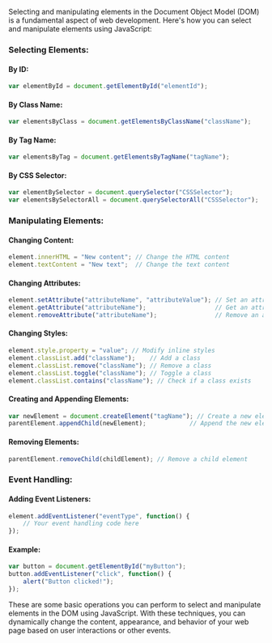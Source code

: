 Selecting and manipulating elements in the Document Object Model (DOM) is a fundamental aspect of web development. Here's how you can select and manipulate elements using JavaScript:

### Selecting Elements:

#### By ID:
```javascript
var elementById = document.getElementById("elementId");
```

#### By Class Name:
```javascript
var elementsByClass = document.getElementsByClassName("className");
```

#### By Tag Name:
```javascript
var elementsByTag = document.getElementsByTagName("tagName");
```

#### By CSS Selector:
```javascript
var elementBySelector = document.querySelector("CSSSelector");
var elementsBySelectorAll = document.querySelectorAll("CSSSelector");
```

### Manipulating Elements:

#### Changing Content:
```javascript
element.innerHTML = "New content"; // Change the HTML content
element.textContent = "New text";  // Change the text content
```

#### Changing Attributes:
```javascript
element.setAttribute("attributeName", "attributeValue"); // Set an attribute
element.getAttribute("attributeName");                   // Get an attribute
element.removeAttribute("attributeName");                // Remove an attribute
```

#### Changing Styles:
```javascript
element.style.property = "value"; // Modify inline styles
element.classList.add("className");    // Add a class
element.classList.remove("className"); // Remove a class
element.classList.toggle("className"); // Toggle a class
element.classList.contains("className"); // Check if a class exists
```

#### Creating and Appending Elements:
```javascript
var newElement = document.createElement("tagName"); // Create a new element
parentElement.appendChild(newElement);            // Append the new element
```

#### Removing Elements:
```javascript
parentElement.removeChild(childElement); // Remove a child element
```

### Event Handling:

#### Adding Event Listeners:
```javascript
element.addEventListener("eventType", function() {
    // Your event handling code here
});
```

#### Example:
```javascript
var button = document.getElementById("myButton");
button.addEventListener("click", function() {
    alert("Button clicked!");
});
```

These are some basic operations you can perform to select and manipulate elements in the DOM using JavaScript. With these techniques, you can dynamically change the content, appearance, and behavior of your web page based on user interactions or other events.